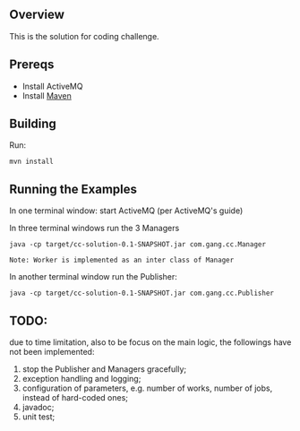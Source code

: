 ## Overview

This is the solution for coding challenge.

## Prereqs

- Install ActiveMQ
- Install [Maven](http://maven.apache.org/download.html) 

## Building

Run:

    mvn install

## Running the Examples

In one terminal window:
    start ActiveMQ (per ActiveMQ's guide)
    
In three terminal windows run the 3 Managers

    java -cp target/cc-solution-0.1-SNAPSHOT.jar com.gang.cc.Manager
    
    Note: Worker is implemented as an inter class of Manager

In another terminal window run the Publisher:

    java -cp target/cc-solution-0.1-SNAPSHOT.jar com.gang.cc.Publisher

## TODO:
due to time limitation, also to be focus on the main logic, the followings have not been implemented:
1. stop the Publisher and Managers gracefully;
2. exception handling and logging;
3. configuration of parameters, e.g. number of works, number of jobs, instead of hard-coded ones;
4. javadoc;
5. unit test;
